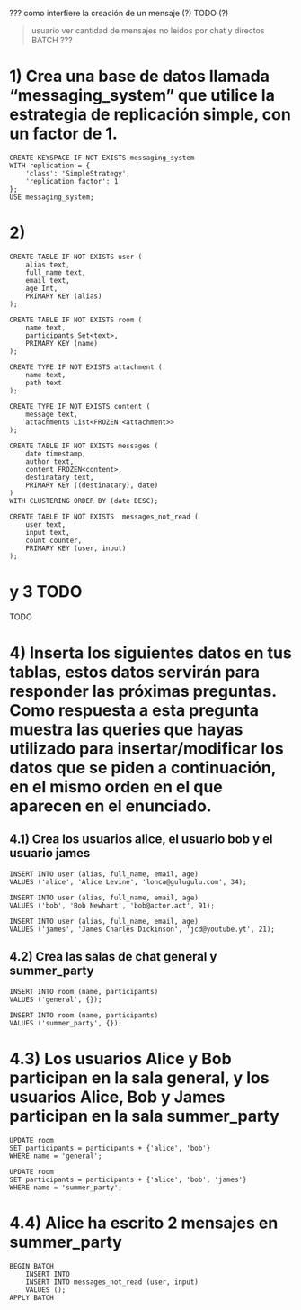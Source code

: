 
??? como interfiere la creación de un mensaje (?) TODO (?)
> usuario ver cantidad de mensajes no leidos por chat y directos
BATCH ???


# 1) Crea una base de datos llamada “messaging\_system” que utilice la estrategia de replicación simple, con un factor de 1.
<!---
oo arquitectura cassandra, pagina 7 (18)
Simple Strategy
- particionador determina donde colocar la primera replica de los datos
- las siguientes replicas se ubican, si miramos el anillo, en los siguientes nodos sentido del reloj
-->
```cassandra
CREATE KEYSPACE IF NOT EXISTS messaging_system
WITH replication = {
	'class': 'SimpleStrategy',
	'replication_factor': 1
};
USE messaging_system;
```

# 2)
```cassandra
CREATE TABLE IF NOT EXISTS user (
	alias text,
	full_name text,
	email text,
	age Int,
	PRIMARY KEY (alias)
);

CREATE TABLE IF NOT EXISTS room (
	name text,
	participants Set<text>,
	PRIMARY KEY (name)
);

CREATE TYPE IF NOT EXISTS attachment (
	name text,
	path text
);

CREATE TYPE IF NOT EXISTS content (
	message text,
	attachments List<FROZEN <attachment>>
);

CREATE TABLE IF NOT EXISTS messages (
	date timestamp,
	author text,
	content FROZEN<content>,
	destinatary text,
	PRIMARY KEY ((destinatary), date)
)
WITH CLUSTERING ORDER BY (date DESC);

CREATE TABLE IF NOT EXISTS  messages_not_read (
	user text,
	input text,
	count counter,
	PRIMARY KEY (user, input)
);
```


# y 3 TODO
TODO

# 4) Inserta los siguientes datos en tus tablas, estos datos servirán para responder las próximas preguntas. Como respuesta a esta pregunta muestra las queries que hayas utilizado para insertar/modificar los datos que se piden a continuación, en el mismo orden en el que aparecen en el enunciado.

## 4.1) Crea los usuarios alice, el usuario bob y el usuario james
```cassandra
INSERT INTO user (alias, full_name, email, age)
VALUES ('alice', 'Alice Levine', 'lonca@gulugulu.com', 34);

INSERT INTO user (alias, full_name, email, age)
VALUES ('bob', 'Bob Newhart', 'bob@actor.act', 91);

INSERT INTO user (alias, full_name, email, age)
VALUES ('james', 'James Charles Dickinson', 'jcd@youtube.yt', 21);
```

## 4.2) Crea las salas de chat **general** y **summer\_party**
```cassandra
INSERT INTO room (name, participants)
VALUES ('general', {});

INSERT INTO room (name, participants)
VALUES ('summer_party', {});
```

# 4.3) Los usuarios Alice y Bob participan en la sala **general**, y los usuarios Alice, Bob y James participan en la sala **summer\_party**
```cassandra
UPDATE room
SET participants = participants + {'alice', 'bob'}
WHERE name = 'general';

UPDATE room
SET participants = participants + {'alice', 'bob', 'james'}
WHERE name = 'summer_party';
```

# 4.4) Alice ha escrito 2 mensajes en **summer\_party**
```cassandra
BEGIN BATCH
	INSERT INTO
	INSERT INTO messages_not_read (user, input)
	VALUES ();
APPLY BATCH
```
